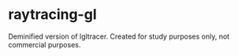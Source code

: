 # raytracing-gl

Deminified version of lgltracer. Created for study purposes only, not commercial purposes.
